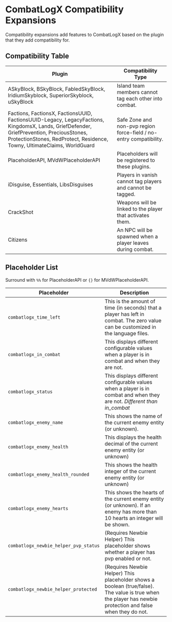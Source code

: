# CombatLogX Compatibility Expansions
Compatibility expansions add features to CombatLogX based on the plugin that they add compatibility for.

## Compatibility Table
| Plugin | Compatibility Type |
| ------ | ------------------ |
| ASkyBlock, BSkyBlock, FabledSkyBlock, IridiumSkyblock, SuperiorSkyblock, uSkyBlock | Island team members cannot tag each other into combat. |
| Factions, FactionsX, FactionsUUID, FactionsUUID-Legacy, LegacyFactions, KingdomsX, Lands, GriefDefender, GriefPrevention, PreciousStones, ProtectionStones, RedProtect, Residence, Towny, UltimateClaims, WorldGuard | Safe Zone and non-pvp region force-field / no-entry compatibility. |
| PlaceholderAPI, MVdWPlaceholderAPI | Placeholders will be registered to these plugins. |
| iDisguise, Essentials, LibsDisguises | Players in vanish cannot tag players and cannot be tagged. |
| CrackShot | Weapons will be linked to the player that activates them. |
| Citizens | An NPC will be spawned when a player leaves during combat. |

## Placeholder List
Surround with `%%` for PlaceholderAPI or `{}` for MVdWPlaceholderAPI.

| Placeholder | Description |
| ----------- | ----------- |
| `combatlogx_time_left` | This is the amount of time (in seconds) that a player has left in combat. The zero value can be customized in the language files. |
| `combatlogx_in_combat` | This displays different configurable values when a player is in combat and when they are not. |
| `combatlogx_status` | This displays different configurable values when a player is in combat and when they are not. *Different than in_combat* |
| `combatlogx_enemy_name` | This shows the name of the current enemy entity (or unknown). |
| `combatlogx_enemy_health` | This displays the health decimal of the current enemy entity (or unknown) |
| `combatlogx_enemy_health_rounded` | This shows the health integer of the current enemy entity (or unknown) |
| `combatlogx_enemy_hearts` | This shows the hearts of the current enemy entity (or unknown). If an enemy has more than 10 hearts an integer will be shown. |
| `combatlogx_newbie_helper_pvp_status` | (Requires Newbie Helper) This placeholder shows whether a player has pvp enabled or not. |
| `combatlogx_newbie_helper_protected` | (Requires Newbie Helper) This placeholder shows a boolean (true/false). The value is true when the player has newbie protection and false when they do not. |